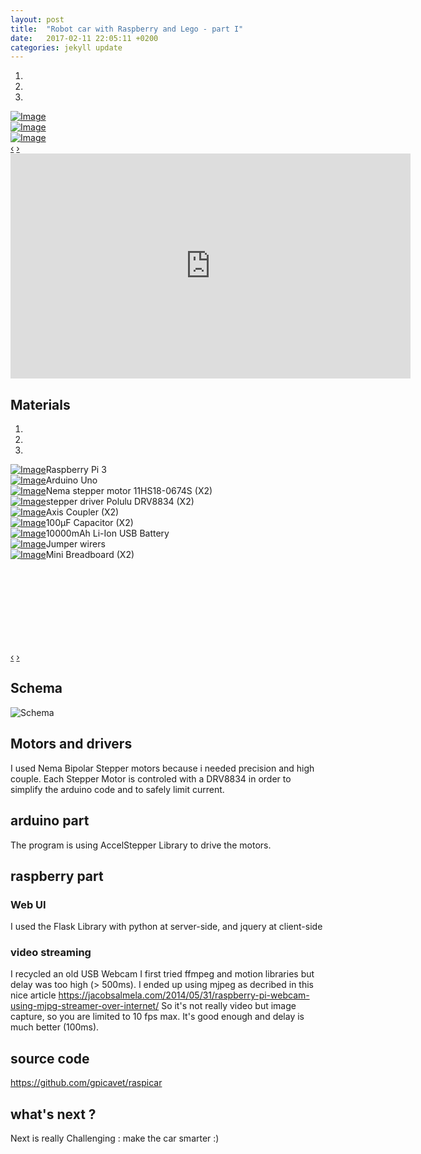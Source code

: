 ```yaml
---
layout: post
title:  "Robot car with Raspberry and Lego - part I"
date:   2017-02-11 22:05:11 +0200
categories: jekyll update
---
```



<link href='//netdna.bootstrapcdn.com/bootstrap/3.0.0/css/bootstrap.min.css' rel='stylesheet'>
<style>

.carousel {
margin-bottom: 0;
padding: 0 40px 30px 40px;
}

.carousel-control {
left: -12px;
height: 40px;
width: 40px;
background: none repeat scroll 0 0 #222222;
border: 4px solid #FFFFFF;
border-radius: 23px 23px 23px 23px;
margin-top: 90px;
}
.carousel-control.right {
right: -12px;
}

.carousel-indicators {
right: 50%;
top: auto;
bottom: -10px;
margin-right: -19px;
}

.carousel-indicators li {
background: #cecece;
}

.carousel-indicators .active {
background: #428bca;
}
</style>
<script type='text/javascript' src='//code.jquery.com/jquery-1.10.2.min.js'></script>
<script type='text/javascript' src='//netdna.bootstrapcdn.com/bootstrap/3.0.0/js/bootstrap.min.js'></script>
<script type='text/javascript'>$(document).ready(function() {
$('#Carousel').carousel({
interval: 5000
})
$('#Carousel2').carousel({
interval: 5000
})
});
</script>

<div class="container">
<div class="row">
<div class="col-md-12">
<div id="Carousel" class="carousel slide">

<ol class="carousel-indicators">
<li data-target="#Carousel" data-slide-to="0" class="active"></li>
<li data-target="#Carousel" data-slide-to="1"></li>
<li data-target="#Carousel" data-slide-to="2"></li>
</ol>

<!-- Carousel items -->
<div class="carousel-inner">

<div class="item active">
<div class="row">
<div class="col-md-12"><a href="#" class="thumbnail"><img src="/assets/raspicar/photo_1.jpg" alt="Image" style="max-width:100%;"></a></div>
</div><!--.row-->
</div><!--.item-->

<div class="item">
<div class="row">
<div class="col-md-12"><a href="#" class="thumbnail"><img src="/assets/raspicar/photo_2.jpg" alt="Image" style="max-width:100%;"></a></div>
</div><!--.row-->
</div><!--.item-->

<div class="item">
<div class="row">
<div class="col-md-12"><a href="#" class="thumbnail"><img src="/assets/raspicar/photo_3.jpg" alt="Image" style="max-width:100%;"></a></div>
</div><!--.row-->
</div><!--.item-->

</div><!--.carousel-inner-->
<a data-slide="prev" href="#Carousel" class="left carousel-control">‹</a>
<a data-slide="next" href="#Carousel" class="right carousel-control">›</a>
</div><!--.Carousel-->

</div>
</div>
</div><!--.container-->

<iframe id="ytplayer" type="text/html" width="640" height="360"
  src="https://www.youtube.com/embed/vF_nzevWZAE?autoplay=0&origin=https://gpicavet.github.io"
  frameborder="0"></iframe>

## Materials

<div class="container">
<div class="row">
<div class="col-md-12">
<div id="Carousel2" class="carousel slide">

<ol class="carousel-indicators">
<li data-target="#Carousel2" data-slide-to="0" class="active"></li>
<li data-target="#Carousel2" data-slide-to="1"></li>
<li data-target="#Carousel2" data-slide-to="2"></li>
</ol>

<!-- Carousel items -->
<div class="carousel-inner"  style="min-height:300px">

<div class="item active">
<div class="row">
<div class="col-md-6"><a href="#" class="thumbnail"><img src="/assets/raspicar/pi3.jpg" alt="Image" style="max-width:100%;"></a>Raspberry Pi 3</div>
<div class="col-md-6"><a href="#" class="thumbnail"><img src="/assets/raspicar/arduino-uno.jpeg" alt="Image" style="max-width:100%;"></a>Arduino Uno</div>
</div><!--.row-->
</div><!--.item-->

<div class="item">
<div class="row">
<div class="col-md-6"><a href="#" class="thumbnail"><img src="/assets/raspicar/motor.jpg" alt="Image" style="max-width:100%;"></a>Nema stepper motor 11HS18-0674S (X2)</div>
<div class="col-md-6"><a href="#" class="thumbnail"><img src="/assets/raspicar/drv8834.jpeg" alt="Image" style="max-width:100%;"></a>stepper driver Polulu DRV8834 (X2)</div>
</div><!--.item-->
</div><!--.row-->

<div class="item">
<div class="row">
<div class="col-md-6"><a href="#" class="thumbnail"><img src="/assets/raspicar/coupler.jpg" alt="Image" style="max-width:100%;"></a>Axis Coupler (X2)</div>
<div class="col-md-6"><a href="#" class="thumbnail"><img src="/assets/raspicar/capa.jpg" alt="Image" style="max-width:100%;"></a>100µF Capacitor (X2)</div>
</div><!--.row-->
</div><!--.item-->

<div class="item">
<div class="row">
<div class="col-md-6"><a href="#" class="thumbnail"><img src="/assets/raspicar/battery.jpg" alt="Image" style="max-width:100%;"></a>10000mAh Li-Ion USB Battery</div>
<div class="col-md-6"><a href="#" class="thumbnail"><img src="/assets/raspicar/jumpers.jpeg" alt="Image" style="max-width:100%;"></a>Jumper wirers</div>
</div><!--.row-->
</div><!--.item-->

<div class="item">
<div class="row">
<div class="col-md-6"><a href="#" class="thumbnail"><img src="/assets/raspicar/breadboard.jpeg" alt="Image" style="max-width:100%;"></a>Mini Breadboard (X2)</div>
</div><!--.row-->
</div><!--.item-->

</div><!--.carousel-inner-->
<a data-slide="prev" href="#Carousel2" class="left carousel-control">‹</a>
<a data-slide="next" href="#Carousel2" class="right carousel-control">›</a>
</div><!--.Carousel-->

</div>
</div>
</div><!--.container-->


## Schema
![Schema](/assets/raspicar/raspicar_v1_bb.png)

## Motors and drivers
I used Nema Bipolar Stepper motors because i needed precision and high couple.
Each Stepper Motor is controled with a DRV8834 in order to simplify the arduino code and to safely limit current.

## arduino part
The program is using AccelStepper Library to drive the motors.

## raspberry part

### Web UI
I used the Flask Library with python at server-side, and jquery at client-side

### video streaming
I recycled an old USB Webcam
I first tried ffmpeg and motion libraries but delay was too high (> 500ms).
I ended up using mjpeg as decribed in this nice article <https://jacobsalmela.com/2014/05/31/raspberry-pi-webcam-using-mjpg-streamer-over-internet/>
So it's not really video but image capture, so you are limited to 10 fps max. It's good enough and delay is much better (100ms).

## source code
<https://github.com/gpicavet/raspicar>

## what's next ?
Next is really Challenging : make the car smarter :)

